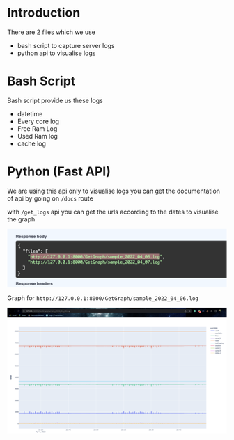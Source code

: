 # Introduction


There are 2 files which we use

* bash script to capture server logs
* python api to visualise logs

# Bash Script


Bash script provide us these logs

* datetime 
* Every core log
* Free Ram Log
* Used Ram log
* cache log


# Python (Fast API)


We are using this api only to visualise logs you can get the documentation of api by going on ```/docs``` route

with ```/get_logs``` api you can get the urls according to the dates to visualise the graph

![Api response](./attachments/Screenshot%202022-04-07%20at%202.42.55%20PM.png)

Graph for ```http://127.0.0.1:8000/GetGraph/sample_2022_04_06.log```

![Api response](./attachments/Screenshot%202022-04-07%20at%202.53.38%20PM.png)